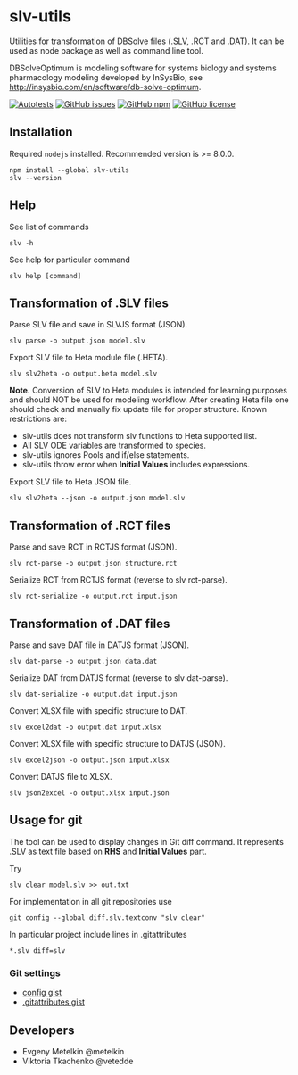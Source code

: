 # slv-utils

Utilities for transformation of DBSolve files (.SLV, .RCT and .DAT). It can be used as node package as well as command line tool.

DBSolveOptimum is modeling software for systems biology and systems pharmacology modeling developed by InSysBio, see <http://insysbio.com/en/software/db-solve-optimum>.

[![Autotests](https://github.com/insysbio/slv-utils/workflows/Autotests/badge.svg)](https://github.com/insysbio/slv-utils/actions)
[![GitHub issues](https://img.shields.io/github/issues/insysbio/slv-utils.svg)](https://GitHub.com/insysbio/slv-utils/issues/)
[![GitHub npm](https://img.shields.io/npm/v/slv-utils/latest.svg)](https://www.npmjs.com/package/slv-utils)
[![GitHub license](https://img.shields.io/github/license/insysbio/slv-utils.svg)](https://github.com/insysbio/slv-utils/blob/master/LICENSE)

## Installation

Required `nodejs` installed. Recommended version is >= 8.0.0.
```
npm install --global slv-utils
slv --version
```

## Help
See list of commands
```shell
slv -h
```
See help for particular command
```shell
slv help [command]
```

## Transformation of .SLV files

Parse SLV file and save in SLVJS format (JSON).
```shell
slv parse -o output.json model.slv
```

Export SLV file to Heta module file (.HETA).

```shell
slv slv2heta -o output.heta model.slv
```
**Note.** Conversion of SLV to Heta modules is intended for learning purposes and should NOT be used for modeling workflow. 
After creating Heta file one should check and manually fix update file for proper structure.
Known restrictions are:

- slv-utils does not transform slv functions to Heta supported list.
- All SLV ODE variables are transformed to species.
- slv-utils ignores Pools and if/else statements.
- slv-utils throw error when **Initial Values** includes expressions.

Export SLV file to Heta JSON file.

```shell
slv slv2heta --json -o output.json model.slv
```

## Transformation of .RCT files

Parse and save RCT in RCTJS format (JSON).
```shell
slv rct-parse -o output.json structure.rct
```

Serialize RCT from RCTJS format (reverse to slv rct-parse).
```shell
slv rct-serialize -o output.rct input.json
```

## Transformation of .DAT files

Parse and save DAT file in DATJS format (JSON).
```shell
slv dat-parse -o output.json data.dat
```

Serialize DAT from DATJS format (reverse to slv dat-parse).
```shell
slv dat-serialize -o output.dat input.json
```

Convert XLSX file with specific structure to DAT.
```shell
slv excel2dat -o output.dat input.xlsx
```

Convert XLSX file with specific structure to DATJS (JSON).
```shell
slv excel2json -o output.json input.xlsx
```
Convert DATJS file to XLSX.
```shell
slv json2excel -o output.xlsx input.json
```

## Usage for git

The tool can be used to display changes in Git diff command. It represents .SLV as text file based on **RHS** and **Initial Values** part.

Try
```shell
slv clear model.slv >> out.txt
```

For implementation in all git repositories use
```shell
git config --global diff.slv.textconv "slv clear"
```
In particular project include lines in .gitattributes
```
*.slv diff=slv
```

### Git settings

- [config gist](https://gist.github.com/metelkin/c9999257e75fabf75058b930f1859337)
- [.gitattributes gist](https://gist.github.com/metelkin/abbec1201627084da2950a7b16ca4469)

## Developers

- Evgeny Metelkin @metelkin
- Viktoria Tkachenko @vetedde
